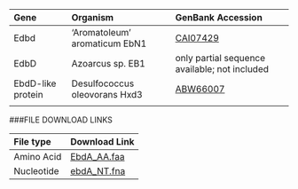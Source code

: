  Gene | Organism | GenBank Accession |
 :--- | :--- | :--- |
| Edbd | ‘Aromatoleum’ aromaticum EbN1 | [CAI07429](http://www.ncbi.nlm.nih.gov/protein/CAI07429)|
| EdbD | Azoarcus sp. EB1 | only partial sequence available; not included|
| EbdD-like protein | Desulfococcus oleovorans Hxd3 | [ABW66007](http://www.ncbi.nlm.nih.gov/protein/ABW66007)|
|  | | []()|

###FILE DOWNLOAD LINKS

 File type | Download Link |
 :--- | :---------- | 
| Amino Acid | [EbdA_AA.faa](amino_acid/EbdD_AA.faa) |
| Nucleotide | [ebdA_NT.fna](nucleotide/ebdD_NT.fna) |
